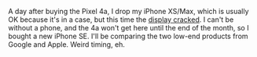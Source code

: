 A day after buying the Pixel 4a, I drop my iPhone XS/Max, which is usually OK because it's in a case, but this time the <a href="http://scripting.com/images/2020/08/09/crackedIphone.png">display cracked</a>. I can't be without a phone, and the 4a won't get here until the end of the month, so I bought a new iPhone SE. I'll be comparing the two low-end products from Google and Apple. Weird timing, eh. 
